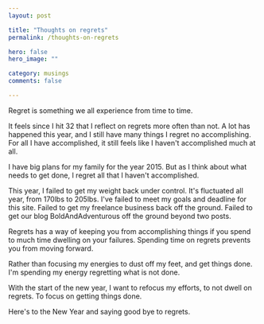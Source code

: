 ```yaml
---
layout: post

title: "Thoughts on regrets"
permalink: /thoughts-on-regrets

hero: false
hero_image: ""

category: musings
comments: false

---
```



Regret is something we all experience from time to time.

It feels since I hit 32 that I reflect on regrets more often than not. A lot has happened this year, and I still have many things I regret no accomplishing. For all I have accomplished, it still feels like I haven't accomplished much at all.

I have big plans for my family for the year 2015. But as I think about what needs to get done, I regret all that I haven't accomplished.

This year, I failed to get my weight back under control. It's fluctuated all year, from 170lbs to 205lbs. I've failed to meet my goals and deadline for this site. Failed to get my freelance business back off the ground. Failed to get our blog BoldAndAdventurous off the ground beyond two posts.

Regrets has a way of keeping you from accomplishing things if you spend to much time dwelling on your failures. Spending time on regrets prevents you from moving forward.

Rather than focusing my energies to dust off my feet, and get things done. I'm spending my energy regretting what is not done.

With the start of the new year, I want to refocus my efforts, to not dwell on regrets. To focus on getting things done.

Here's to the New Year and saying good bye to regrets.
